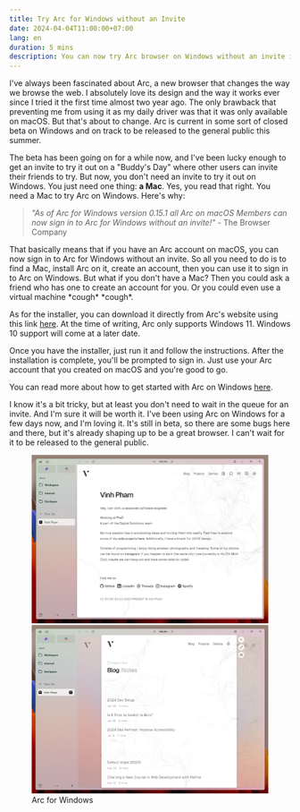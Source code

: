 ```yaml
---
title: Try Arc for Windows without an Invite
date: 2024-04-04T11:00:00+07:00
lang: en
duration: 5 mins
description: You can now try Arc browser on Windows without an invite if you have one thing.
---
```


I've always been fascinated about Arc, a new browser that changes the way we browse the web. I absolutely love its design and the way it works ever since I tried it the first time almost two year ago. The only brawback that preventing me from using it as my daily driver was that it was only available on macOS. But that's about to change. Arc is current in some sort of closed beta on Windows and on track to be released to the general public this summer.

The beta has been going on for a while now, and I've been lucky enough to get an invite to try it out on a "Buddy's Day" where other users can invite their friends to try. But now, you don't need an invite to try it out on Windows. You just need one thing: **a Mac**. Yes, you read that right. You need a Mac to try Arc on Windows. Here's why:

> _"As of Arc for Windows version 0.15.1 all Arc on macOS Members can now sign in to Arc for Windows without an invite!"_ - The Browser Company

That basically means that if you have an Arc account on macOS, you can now sign in to Arc for Windows without an invite. So all you need to do is to find a Mac, install Arc on it, create an account, then you can use it to sign in to Arc on Windows. But what if you don't have a Mac? Then you could ask a friend who has one to create an account for you. Or you could even use a virtual machine \*cough\* \*cough\*.

As for the installer, you can download it directly from Arc's website using this link [here](https://releases.arc.net/windows/ArcInstaller.exe). At the time of writing, Arc only supports Windows 11. Windows 10 support will come at a later date.

Once you have the installer, just run it and follow the instructions. After the installation is complete, you'll be prompted to sign in. Just use your Arc account that you created on macOS and you're good to go.

You can read more about how to get started with Arc on Windows [here](https://browserinc.notion.site/Getting-Started-with-Arc-for-Windows-145ece36acbb40f381ce1817747cb7ca).

I know it's a bit tricky, but at least you don't need to wait in the queue for an invite. And I'm sure it will be worth it. I've been using Arc on Windows for a few days now, and I'm loving it. It's still in beta, so there are some bugs here and there, but it's already shaping up to be a great browser. I can't wait for it to be released to the general public.

<figure pt-5>
  <div grid="~ cols-1 md:cols-2 gap-1" lg:scale-120 md:scale-110>
    <img src="/images/2024/arc-windows.png" alt="Arc for Windows" rounded shadow important-m0 />
    <img src="/images/2024/arc-windows-peak.png" alt="Arc for Windows with Peak" rounded shadow img-light important-m0 />
  </div>
  <figcaption important-mt8 text-center>
    Arc for Windows
  </figcaption>
</figure>
